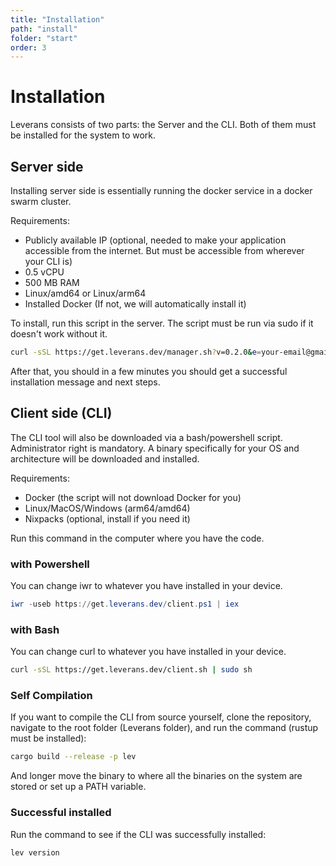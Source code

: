 ```yaml
---
title: "Installation"
path: "install"
folder: "start"
order: 3
---
```


# Installation

Leverans consists of two parts: the Server and the CLI. Both of them must be installed for the system to work.

## Server side

Installing server side is essentially running the docker service in a docker swarm cluster.

Requirements:

- Publicly available IP (optional, needed to make your application accessible from the internet. But must be accessible from wherever your CLI is)
- 0.5 vCPU
- 500 MB RAM
- Linux/amd64 or Linux/arm64
- Installed Docker (If not, we will automatically install it)

To install, run this script in the server. The script must be run via sudo if it doesn't work without it.

```bash
curl -sSL https://get.leverans.dev/manager.sh?v=0.2.0&e=your-email@gmail.com | sudo sh
```

After that, you should in a few minutes you should get a successful installation message and next steps.

## Client side (CLI)

The CLI tool will also be downloaded via a bash/powershell script. Administrator right is mandatory. A binary specifically for your OS and architecture will be downloaded and installed.

Requirements:

- Docker (the script will not download Docker for you)
- Linux/MacOS/Windows (arm64/amd64)
- Nixpacks (optional, install if you need it)

Run this command in the computer where you have the code.

### with Powershell

You can change iwr to whatever you have installed in your device.

```powershell
iwr -useb https://get.leverans.dev/client.ps1 | iex
```

### with Bash

You can change curl to whatever you have installed in your device.

```bash
curl -sSL https://get.leverans.dev/client.sh | sudo sh
```

### Self Compilation

If you want to compile the CLI from source yourself, clone the repository, navigate to the root folder (Leverans folder), and run the command (rustup must be installed):

```bash
cargo build --release -p lev
```

And longer move the binary to where all the binaries on the system are stored or set up a PATH variable.

### Successful installed

Run the command to see if the CLI was successfully installed:

```bash
lev version
```
